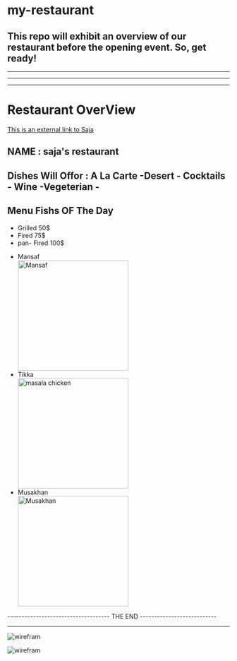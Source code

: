 # my-restaurant  

This repo will exhibit an overview of our restaurant before the opening event. So, get ready!
-----------------------------------------------------------------------------
*****************************************************************************
-----------------------------------------------------------------------------
*****************************************************************************


#  Restaurant OverView 

[This is an external link to Saja](https://scotts-mayfair.com/menus/)

## NAME  :  saja's restaurant

## Dishes Will Offor : A La Carte -Desert  - Cocktails - Wine -Vegeterian -

## Menu Fishs OF The Day

+ Grilled      50$
+ Fired        75$
+ pan- Fired   100$ 


<ul>
            <li> Mansaf </li>
            <img src="https://1.bp.blogspot.com/-Hpl0hnzq3Ag/WzCrhqTTZJI/AAAAAAAAK6Q/7_yYs-pxhYA4muoa3IRBBcwtRU6zp4M1QCEwYBhgL/s1600-rw/Mansaf_02.jpg" alt="Mansaf" width="250" height="250">
            <li>Tikka</li>
            <img src="https://cafedelites.com/wp-content/uploads/2018/04/Best-Chicken-Tikka-Masala-IMAGE-2.jpg"  alt="masala chicken" width="250" height="250">
            <li> Musakhan</li>
            <img src="https://littlesunnykitchen.com/wp-content/uploads/2022/04/Musakhan-1.jpg"  alt="Musakhan" width="250" height="250">
        </ul>

        

 
------------------------------------ THE END ---------------------------
************************************************************************


![wirefram](../my-restaurant/wireframe/wirframe-home.jpeg "wireframe")
<br>


![wirefram](../my-restaurant/wireframe/wireframe-about.jpeg "wireframe")


